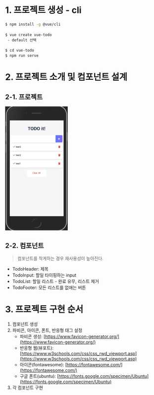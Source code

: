 # 1. 프로젝트 생성 - cli

```bash
$ npm install -g @vue/cli

$ vue create vue-todo
 - default 선택 

$ cd vue-todo
$ npm run serve
```

# 2. 프로젝트 소개 및 컴포넌트 설계

## 2-1. 프로젝트
<img src="./md/1.png" width="40%" >

## 2-2. 컴포넌트

> 컴포넌트를 작게하는 경우 재사용성이 높아진다.

- TodoHeader: 제목
- TodoInput: 할일 타이핑하는 input
- TodoList: 할일 리스트 - 완료 유무, 리스트 제거
- TodoFooter: 모든 리스트를 없애는 버튼

# 3. 프로젝트 구현 순서
1. 컴포넌트 생성 
2. 파비콘, 아이콘, 폰트, 반응형 태그 설정 
    - 파비콘 생성: [https://www.favicon-generator.org/](https://www.favicon-generator.org/)
    - 반응형 웹(뷰포트): [https://www.w3schools.com/css/css_rwd_viewport.asp](https://www.w3schools.com/css/css_rwd_viewport.asp)
    - 아이콘(fontawesome): [https://fontawesome.com/](https://fontawesome.com/)
    - 구글 폰트(ubuntu): [https://fonts.google.com/specimen/Ubuntu](https://fonts.google.com/specimen/Ubuntu)
3. 각 컴포넌트 구현